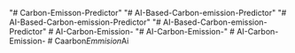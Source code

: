 "# Carbon-Emisson-Predictor" 
"# AI-Based-Carbon-emission-Predictor" 
"# AI-Based-Carbon-emission-Predictor" 
"# AI-Based-Carbon-emission-Predictor" 
#   A I - C a r b o n - E m i s s i o n -  
 "# AI-Carbon-Emission-" 
#   A I - C a r b o n - E m i s s i o n -  
 #   C a a r b o n _ E m m i s i o n _ A i  
 